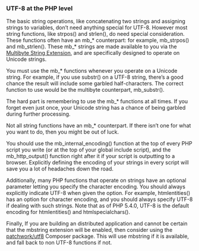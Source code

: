 ### UTF-8 at the PHP level

The basic string operations, like concatenating two strings and assigning strings to variables, don’t need anything special for UTF-8. However most string functions, like strpos\(\) and strlen\(\), do need special consideration. These functions often have an mb\_\* counterpart: for example, mb\_strpos\(\) and mb\_strlen\(\). These mb\_\* strings are made available to you via the [Multibyte String Extension](http://php.net/manual/en/book.mbstring.php), and are specifically designed to operate on Unicode strings.

You must use the mb\_\* functions whenever you operate on a Unicode string. For example, if you use substr\(\) on a UTF-8 string, there’s a good chance the result will include some garbled half-characters. The correct function to use would be the multibyte counterpart, mb\_substr\(\).

The hard part is remembering to use the mb\_\* functions at all times. If you forget even just once, your Unicode string has a chance of being garbled during further processing.

Not all string functions have an mb\_\* counterpart. If there isn’t one for what you want to do, then you might be out of luck.

You should use the mb\_internal\_encoding\(\) function at the top of every PHP script you write \(or at the top of your global include script\), and the mb\_http\_output\(\) function right after it if your script is outputting to a browser. Explicitly defining the encoding of your strings in every script will save you a lot of headaches down the road.

Additionally, many PHP functions that operate on strings have an optional parameter letting you specify the character encoding. You should always explicitly indicate UTF-8 when given the option. For example, htmlentities\(\) has an option for character encoding, and you should always specify UTF-8 if dealing with such strings. Note that as of PHP 5.4.0, UTF-8 is the default encoding for htmlentities\(\) and htmlspecialchars\(\).

Finally, If you are building an distributed application and cannot be certain that the mbstring extension will be enabled, then consider using the [patchwork\/utf8](https://packagist.org/packages/patchwork/utf8) Composer package. This will use mbstring if it is available, and fall back to non UTF-8 functions if not.


